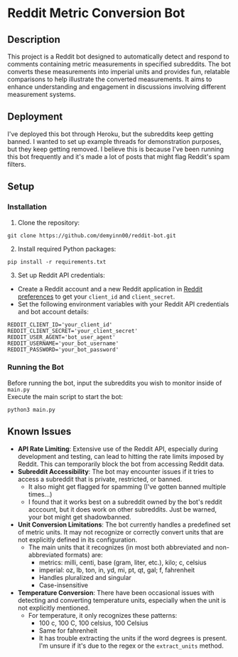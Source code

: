 # Reddit Metric Conversion Bot

## Description
This project is a Reddit bot designed to automatically detect and respond to comments containing metric measurements in specified subreddits. The bot converts these measurements into imperial units and provides fun, relatable comparisons to help illustrate the converted measurements. It aims to enhance understanding and engagement in discussions involving different measurement systems.

## Deployment
I've deployed this bot through Heroku, but the subreddits keep getting banned. I wanted to set up example threads for demonstration purposes, but they keep getting removed. I believe this is because I've been running this bot frequently and it's made a lot of posts that might flag Reddit's spam filters. 

## Setup

### Installation
1. Clone the repository:
```
git clone https://github.com/demyinn00/reddit-bot.git
```
2. Install required Python packages:
```
pip install -r requirements.txt
```
3. Set up Reddit API credentials:
- Create a Reddit account and a new Reddit application in [Reddit preferences](https://www.reddit.com/prefs/apps) to get your `client_id` and `client_secret`.
- Set the following environment variables with your Reddit API credentials and bot account details:
```
REDDIT_CLIENT_ID='your_client_id'
REDDIT_CLIENT_SECRET='your_client_secret'
REDDIT_USER_AGENT='bot_user_agent'
REDDIT_USERNAME='your_bot_username'
REDDIT_PASSWORD='your_bot_password'
```
### Running the Bot
Before running the bot, input the subreddits you wish to monitor inside of `main.py` <br>
Execute the main script to start the bot:
```
python3 main.py
```

## Known Issues
- **API Rate Limiting**: Extensive use of the Reddit API, especially during development and testing, can lead to hitting the rate limits imposed by Reddit. This can temporarily block the bot from accessing Reddit data.
- **Subreddit Accessibility**: The bot may encounter issues if it tries to access a subreddit that is private, restricted, or banned.
  - It also might get flagged for spamming (I've gotten banned multiple times...)
  - I found that it works best on a subreddit owned by the bot's reddit acccount, but it does work on other subreddits. Just be warned, your bot might get shadowbanned. 
- **Unit Conversion Limitations**: The bot currently handles a predefined set of metric units. It may not recognize or correctly convert units that are not explicitly defined in its configuration.
  - The main units that it recognizes (in most both abbreviated and non-abbreviated formats) are: 
    - metrics: milli, centi, base (gram, liter, etc.), kilo; c, celsius
    - imperial: oz, lb, ton, in, yd, mi, pt, qt, gal; f, fahrenheit
    - Handles pluralized and singular
    - Case-insensitive
- **Temperature Conversion**: There have been occasional issues with detecting and converting temperature units, especially when the unit is not explicitly mentioned. 
  - For temperature, it only recognizes these patterns:
    - 100 c, 100 C, 100 celsius, 100 Celsius
    - Same for fahrenheit 
    - It has trouble extracting the units if the word degrees is present. I'm unsure if it's due to the regex or the `extract_units` method. 
